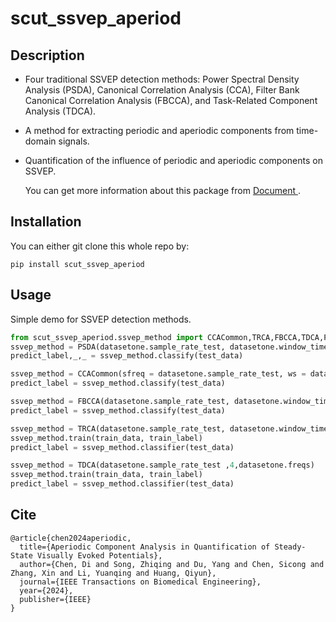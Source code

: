 # scut_ssvep_aperiod

## Description

- Four traditional SSVEP detection methods: Power Spectral Density Analysis (PSDA), Canonical Correlation Analysis (CCA), Filter Bank Canonical Correlation Analysis (FBCCA), and Task-Related Component Analysis (TDCA).

- A method for extracting periodic and aperiodic components from time-domain signals.

- Quantification of the influence of periodic and aperiodic components on SSVEP.

  You can get more information about this package from [Document ](https://scut-ssvep-aperiod.readthedocs.io/en/latest/).

## Installation

You can either git clone this whole repo by:

```
pip install scut_ssvep_aperiod
```

## Usage

Simple demo for SSVEP detection methods.

```python
from scut_ssvep_aperiod.ssvep_method import CCACommon,TRCA,FBCCA,TDCA,PSDA
ssvep_method = PSDA(datasetone.sample_rate_test, datasetone.window_time, datasetone.freqs, 3) 
predict_label,_,_ = ssvep_method.classify(test_data)

ssvep_method = CCACommon(sfreq = datasetone.sample_rate_test, ws = datasetone.window_time,fres_list = datasetone.freqs, n_harmonics = 3)
predict_label = ssvep_method.classify(test_data)

ssvep_method = FBCCA(datasetone.sample_rate_test, datasetone.window_time, datasetone.freqs, 3)
predict_label = ssvep_method.classify(test_data)

ssvep_method = TRCA(datasetone.sample_rate_test, datasetone.window_time, datasetone.freqs)
ssvep_method.train(train_data, train_label)
predict_label = ssvep_method.classifier(test_data)

ssvep_method = TDCA(datasetone.sample_rate_test ,4,datasetone.freqs)
ssvep_method.train(train_data, train_label)
predict_label = ssvep_method.classifier(test_data)
```

## Cite 

```
@article{chen2024aperiodic,
  title={Aperiodic Component Analysis in Quantification of Steady-State Visually Evoked Potentials},
  author={Chen, Di and Song, Zhiqing and Du, Yang and Chen, Sicong and Zhang, Xin and Li, Yuanqing and Huang, Qiyun},
  journal={IEEE Transactions on Biomedical Engineering},
  year={2024},
  publisher={IEEE}
}
```